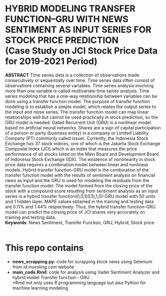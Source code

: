 # HYBRID MODELING TRANSFER FUNCTION–GRU WITH NEWS SENTIMENT AS INPUT SERIES FOR STOCK PRICE PREDICTION <br>(Case Study on JCI Stock Price Data for 2019-2021 Period)

**ABSTRACT**
Time series data is a collection of observations made consecutively or sequentially over time. Time series data often consist of observations containing several variables. Time series analysis involving more than one variable is called multivariate time series analysis. Time series modeling that has a one-way relationship between variables can be done using a transfer function model. The purpose of transfer function modeling is to establish a simple model, which relates the output series to the input and noise series. The transfer function model can map linear relationships well but cannot be used practically in stock prediction, so the GRU model is needed. Gated Recurrent Unit (GRU) is a nonlinear model based on artificial neural networks. Shares are a sign of capital participation of a person or party (business entity) in a company or Limited Liability Company (PT) commonly called issuer. Currently, the Indonesia Stock Exchange has 37 stock indices, one of which is the Jakarta Stock Exchange Composite Index (JCI) which is an index that measures the price performance of all stocks listed on the Main Board and Development Board of Indonesia Stock Exchange (IDX). The existence of nonlinearity in stock price data requires a combination model between linear and nonlinear models. Hybrid transfer function-GRU model is the combination of the transfer function model with the results of sentiment analysis on financial news as input and the GRU is used for modeling the residuals from the transfer function model. The model formed from the closing price of the stock with a compound score resulting from sentiment analysis as an input series is a hybrid transfer function(0,0,1)([3],1,0)-GRU model with 50 units and 1 hidden layer. MAPE values obtained in the training and testing data are 0.11% and 1.44% respectively. Thus, the hybrid transfer function-GRU model can predict the closing price of JCI shares very accurately on training and testing data.
<br>**Keywords**: News Sentiment, Transfer Function, GRU, Hybrid, Stock price
<br>
<br>
# This repo contains 
- **news_scrapping.py**: code for scrapping stock news using Selenium from _id.investing.com_ website 
- **main_code.Rmd**: code for analysis using Vader Sentiment Analyzer and hybrid model Transfer function - GRU
<br> *Rmd not only uses R programming language but also Python for machine learning modeling
